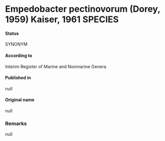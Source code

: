 # Empedobacter pectinovorum (Dorey, 1959) Kaiser, 1961 SPECIES

#### Status
SYNONYM

#### According to
Interim Register of Marine and Nonmarine Genera

#### Published in
null

#### Original name
null

### Remarks
null